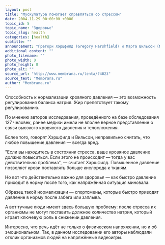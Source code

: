```yaml
---
layout: post
title: "Мускулатура помогает справляться со стрессом"
date: 2004-11-29 00:00:00 +0000
topic_id: 5
topic_name: "Здоровье"
topic_slug: health
categories: [health]
subtitle: ""
announcement: "Грегори Хэршфилд (Gregory Harshfield) и Марта Вильсон (Martha Wilson) из медицинского колледжа Джорджии (Medical College of Georgia) установили, что чем больше у человека соотношение мускулов и жира, тем выше его способность к регулированию кровяного давления в стрессовых ситуациях."
additional_content: ""
photo_filename: ""
photo_width: 0
photo_height: 0
photo_alt: ""
source_url: "http://www.membrana.ru/lenta/?4023"
source_text: "Membrana.ru"
author: "Membrana.ru"
---
```

Способность к нормализации кровяного давления — это возможность регулирования баланса натрия. Жир препятствует такому регулированию.

По мнению авторов исследования, проведённого на базе обследования 127 человек, ранее медики имели не вполне верное представление о связи высокого кровяного давления и телосложения.

Более того, говорят Хэршфилд и Вильсон, неправильно считать, что любое повышение давления — всегда вред.

"Если вы находитесь в состоянии стресса, ваше кровяное давление должно повыситься. Если этого не происходит — тогда у вас действительно проблема", — считает Хэршфилд. Повышенное давление позволяет крови поставлять больше кислорода к тканям.

Но вот что действительно важно для здоровья — как быстро давление приходит в норму после того, как напряжённая ситуация миновала.

Образец такой нормализации — спортсмены, которые быстро приводят давление в норму после забега или заплыва.

А вот тучные люди имеют здесь большую проблему: после стресса их организмы не могут поставить должное количество натрия, который играет ключевую роль в снижении давления.

Интересно, что речь идёт не только о физическом напряжении, но и об эмоциональном. Так, в данном исследовании его авторы наблюдали отклик организмов людей на напряжённые видеоигры.
